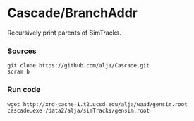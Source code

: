 Cascade/BranchAddr
========

Recursively print parents of SimTracks.

### Sources
```
git clone https://github.com/alja/Cascade.git
scram b
```

### Run code
```
wget http://xrd-cache-1.t2.ucsd.edu/alja/waad/gensim.root
cascade.exe /data2/alja/simTracks/gensim.root
```
